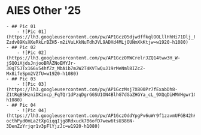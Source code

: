 # AIES Other '25
	- ## Pic 01
		- ![Pic 01](https://lh3.googleusercontent.com/pw/AP1GczO5djwdffkqlOOLllHhHi71Dlj_FX7cnZOmR_kfg7TKolWzZwlJoThxwVs-Zzdv89KsXKeRkLrBZH5-m2iVuLKkNuTdhJVL9ADXd4MLjOUNmXkKtjw=w1920-h1080)
	- ## Pic 02
		- ![Pic 02](https://lh3.googleusercontent.com/pw/AP1GczORWCrelrJZQ14tww3H_W-jSQOiXjdsJnjooBRAZNoEMYJr-30qT5JTx166v54hfZz_MbAib7m2W2T4KVTwQuJ19rMeNml8IZcZ-Mx8ifeSpm2VZfU=w1920-h1080)
	- ## Pic 03
		- ![Pic 03](https://lh3.googleusercontent.com/pw/AP1GczMsj7X800Pr7fExabDh8-Z1tRqBSHzniDKzncp_FqTQr1dPzqDgrGGSU1ON4BlhG7dGaZHGYa_cL_9XQqDiHMVHgwr10Tdbh1UOeY_Wuq_NTZ0nllk=w1920-h1080)
	- ## Pic 04
		- ![Pic 04](https://lh3.googleusercontent.com/pw/AP1GczOddYpgPv6uWr9f1zavmUFGB42hHAM0q8Ohi00Y7Jot-octhPyd0mLa2tXpGiqqIjg8Rdxuck7B6ofD7wew6tsU386N-3DenZzYrjqr1v3pFlYjzJc=w1920-h1080)